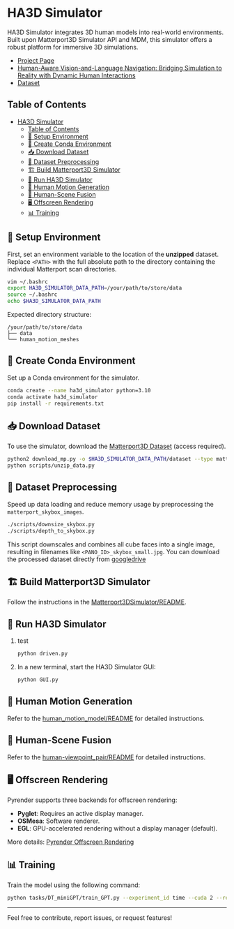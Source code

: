 # HA3D Simulator

HA3D Simulator integrates 3D human models into real-world environments. Built upon Matterport3D Simulator API and MDM, this simulator offers a robust platform for immersive 3D simulations.
* [Project Page](https://lpercc.github.io/HA3D_simulator/)
* [Human-Aware Vision-and-Language Navigation: Bridging Simulation to Reality with Dynamic Human Interactions](https://arxiv.org/abs/%3CARXIV%20PAPER%20ID%3E)
* [Dataset](https://drive.google.com/drive/folders/1-ox4u8ciI6CvbHPCbW63nzBKrrzT8AZM?usp=drive_link)
## Table of Contents
- [HA3D Simulator](#ha3d-simulator)
  - [Table of Contents](#table-of-contents)
  - [🔧 Setup Environment](#-setup-environment)
  - [🐍 Create Conda Environment](#-create-conda-environment)
  - [📥 Download Dataset](#-download-dataset)
  - [🔄 Dataset Preprocessing](#-dataset-preprocessing)
  - [🏗️ Build Matterport3D Simulator](#️-build-matterport3d-simulator)
  - [🚀 Run HA3D Simulator](#-run-ha3d-simulator)
  - [🕺 Human Motion Generation](#-human-motion-generation)
  - [🌆 Human-Scene Fusion](#-human-scene-fusion)
  - [🖥️ Offscreen Rendering](#️-offscreen-rendering)
  - [📊 Training](#-training)

## 🔧 Setup Environment
First, set an environment variable to the location of the **unzipped** dataset. Replace `<PATH>` with the full absolute path to the directory containing the individual Matterport scan directories.

```bash
vim ~/.bashrc
export HA3D_SIMULATOR_DATA_PATH=/your/path/to/store/data
source ~/.bashrc
echo $HA3D_SIMULATOR_DATA_PATH
```

Expected directory structure:
```
/your/path/to/store/data
├── data
└── human_motion_meshes
```

## 🐍 Create Conda Environment
Set up a Conda environment for the simulator.

```bash
conda create --name ha3d_simulator python=3.10
conda activate ha3d_simulator
pip install -r requirements.txt
```

## 📥 Download Dataset
To use the simulator, download the [Matterport3D Dataset](https://niessner.github.io/Matterport/) (access required).

```bash
python2 download_mp.py -o $HA3D_SIMULATOR_DATA_PATH/dataset --type matterport_skybox_images undistorted_camera_parameters undistorted_depth_images
python scripts/unzip_data.py
```

## 🔄 Dataset Preprocessing
Speed up data loading and reduce memory usage by preprocessing the `matterport_skybox_images`.

```bash
./scripts/downsize_skybox.py
./scripts/depth_to_skybox.py
```

This script downscales and combines all cube faces into a single image, resulting in filenames like `<PANO_ID>_skybox_small.jpg`.
You can download the processed dataset directly from [googledrive](https://drive.google.com/drive/folders/1-ox4u8ciI6CvbHPCbW63nzBKrrzT8AZM)
## 🏗️ Build Matterport3D Simulator
Follow the instructions in the [Matterport3DSimulator/README](Matterport3DSimulator/README).

## 🚀 Run HA3D Simulator
1. test
    ```bash
    python driven.py
    ```

3. In a new terminal, start the HA3D Simulator GUI:
    ```bash
    python GUI.py
    ```

## 🕺 Human Motion Generation
Refer to the [human_motion_model/README](human_motion_model/README) for detailed instructions.

## 🌆 Human-Scene Fusion
Refer to the [human-viewpoint_pair/README](human-viewpoint_pair/README) for detailed instructions.

## 🖥️ Offscreen Rendering
Pyrender supports three backends for offscreen rendering:
- **Pyglet**: Requires an active display manager.
- **OSMesa**: Software renderer.
- **EGL**: GPU-accelerated rendering without a display manager (default).

More details: [Pyrender Offscreen Rendering](https://pyrender.readthedocs.io/en/latest/examples/offscreen.html)

## 📊 Training
Train the model using the following command:

```bash
python tasks/DT_miniGPT/train_GPT.py --experiment_id time --cuda 2 --reward_strategy 1 --epochs 15 --fusion_type simple --target_rtg 5 --mode train
```

---

Feel free to contribute, report issues, or request features!

